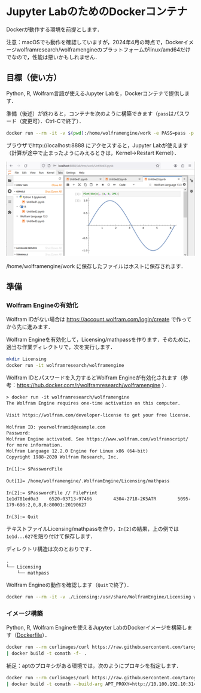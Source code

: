 # Jupyter LabのためのDockerコンテナ

Dockerが動作する環境を前提とします．

注意：macOSでも動作を確認していますが，2024年4月の時点で，Dockerイメージwolframresearch/wolframengineのプラットフォームがlinux/amd64だけでなので，性能は悪いかもしれません．

## 目標（使い方）

Python, R, Wolfram言語が使えるJupyter Labを，Dockerコンテナで提供します．

準備（後述）が終わると，コンテナを次のように構築できます（`pass`はパスワード（変更可）．Ctrl-Cで終了）．

```bash
docker run --rm -it -v $(pwd):/home/wolframengine/work -e PASS=pass -p 8888:8888 comath
```

ブラウザでhttp://localhost:8888 にアクセスすると，Jupyter Labが使えます（計算が途中で止まったようにみえるときは，Kernel→Restart Kernel）．

![Jupyter Lab](jupyterlab.png)

/home/wolframengine/work に保存したファイルはホストに保存されます．

## 準備

### Wolfram Engineの有効化

Wolfram IDがない場合は https://account.wolfram.com/login/create で作ってから先に進みます．

Wolfram Engineを有効化して，Licensing/mathpassを作ります．そのために，適当な作業ディレクトリで，次を実行します．

```bash
mkdir Licensing
docker run -it wolframresearch/wolframengine
```

Wolfram IDとパスワードを入力するとWolfram Engineが有効化されます（参考：https://hub.docker.com/r/wolframresearch/wolframengine ）．

```
> docker run -it wolframresearch/wolframengine
The Wolfram Engine requires one-time activation on this computer.

Visit https://wolfram.com/developer-license to get your free license.

Wolfram ID: yourwolframid@example.com
Password:
Wolfram Engine activated. See https://www.wolfram.com/wolframscript/ for more information.
Wolfram Language 12.2.0 Engine for Linux x86 (64-bit)
Copyright 1988-2020 Wolfram Research, Inc.

In[1]:= $PasswordFile

Out[1]= /home/wolframengine/.WolframEngine/Licensing/mathpass

In[2]:= $PasswordFile // FilePrint
1e1d781ed0a3    6520-03713-97466        4304-2718-2K5ATR        5095-179-696:2,0,8,8:80001:20190627

In[3]:= Quit
```

テキストファイルLicensing/mathpassを作り，`In[2]`の結果，上の例では`1e1d...627`を貼り付けて保存します．

ディレクトリ構造は次のとおりです．

```
.
└── Licensing
    └── mathpass
```

Wolfram Engineの動作を確認します（`Quit`で終了）．

```bash
docker run --rm -it -v ./Licensing:/usr/share/WolframEngine/Licensing wolframresearch/wolframengine
```

### イメージ構築

Python, R, Wolfram Engineを使えるJupyter LabのDockerイメージを構築します（[Dockerfile](https://raw.githubusercontent.com/taroyabuki/comath/main/docker/Dockerfile)）．

```bash
docker run --rm curlimages/curl https://raw.githubusercontent.com/taroyabuki/comath/main/docker/Dockerfile \
| docker build -t comath -f- .
```

補足：aptのプロキシがある環境では，次のようにプロキシを指定します．
    
```bash
docker run --rm curlimages/curl https://raw.githubusercontent.com/taroyabuki/comath/main/docker/Dockerfile \
| docker build -t comath --build-arg APT_PROXY=http://10.100.192.10:3142 -f- .
```
